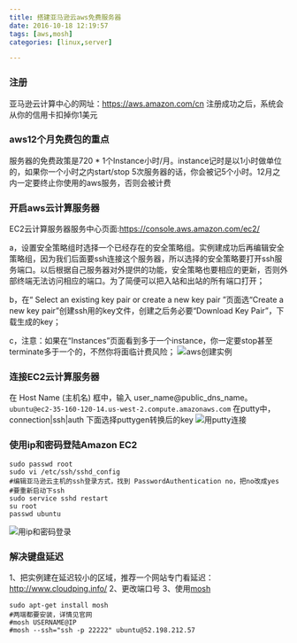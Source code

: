 ```yaml
---
title: 搭建亚马逊云aws免费服务器
date: 2016-10-18 12:19:57
tags: [aws,mosh]
categories: [linux,server]

---
```


### 注册
亚马逊云计算中心的网址：https://aws.amazon.com/cn 注册成功之后，系统会从你的信用卡扣掉你1美元

### aws12个月免费包的重点
服务器的免费政策是720 * 1个Instance小时/月。instance记时是以1小时做单位的，如果你一个小时之内start/stop 5次服务器的话，你会被记5个小时。12月之内一定要终止你使用的aws服务，否则会被计费
<!-- more -->

### 开启aws云计算服务器
EC2云计算服务器服务中心页面:https://console.aws.amazon.com/ec2/

a，设置安全策略组时选择一个已经存在的安全策略组。实例建成功后再编辑安全策略组，因为我们后面要ssh连接这个服务器，所以选择的安全策略要打开ssh服务端口。以后根据自己服务器对外提供的功能，安全策略也要相应的更新，否则外部终端无法访问相应的端口。为了简便可以把入站和出站的所有端口打开；

b，在“ Select an existing key pair or create a new key pair ”页面选“Create a new key pair”创建ssh用的key文件，创建之后务必要“Download Key Pair”，下载生成的key；

c，注意：如果在“Instances”页面看到多于一个instance，你一定要stop甚至terminate多于一个的，不然你将面临计费风险；
![aws创建实例](http://ofat4idzj.bkt.clouddn.com/aws%E5%88%9B%E5%BB%BA%E5%AE%9E%E4%BE%8B.gif)

### 连接EC2云计算服务器
在 Host Name (主机名) 框中，输入 user_name@public_dns_name。
`ubuntu@ec2-35-160-120-14.us-west-2.compute.amazonaws.com`
在putty中，connection|ssh|auth 下面选择puttygen转换后的key
![用putty连接](http://ofat4idzj.bkt.clouddn.com/%E7%94%A8putty%E8%BF%9E%E6%8E%A5.gif)

### 使用ip和密码登陆Amazon EC2
```
sudo passwd root
sudo vi /etc/ssh/sshd_config
#编辑亚马逊云主机的ssh登录方式，找到 PasswordAuthentication no，把no改成yes
#要重新启动下ssh
sudo service sshd restart
su root
passwd ubuntu
```
![用ip和密码登录](http://ofat4idzj.bkt.clouddn.com/%E7%94%A8ip%E5%92%8C%E5%AF%86%E7%A0%81%E7%99%BB%E5%BD%95.gif)

### 解决键盘延迟
1、把实例建在延迟较小的区域，推荐一个网站专门看延迟：http://www.cloudping.info/
2、更改端口号
3、使用[mosh](https://mosh.org/)
```
sudo apt-get install mosh
#两端都要安装，详情见官网
#mosh USERNAME@IP
#mosh --ssh="ssh -p 22222" ubuntu@52.198.212.57
```
